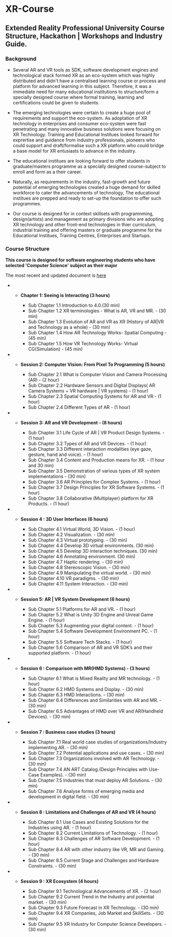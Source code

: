 # XR-Course

## Extended Reality Professional University Course Structure, Hackathon | Workshops and Industry Guide.


### Background

* Several AR and VR tools as SDK, software development engines and technological stack formed XR as an eco-system which was highly distributed and didn't have a centralised learning course or process and platform for advanced learning in this subject. Therefore, it was a immediate need for many educational institutions to structure/form a specially designed course where formal training, learning and certifications could be given to students.

* The emerging technologies were certain to create a huge pool of requirements and support the eco-system. As adoptation of XR technology in enterprises and consumer eco-system were fast penetrating and many innovative business solutions were focusing on XR Technology. Training and Educational Institues looked forward for exprertise and guidance from industry professionals, pioneers who could support and draft/formalise such a XR platform who could bridge a base model for XR entusiasts to advance in the industry.

* The educational institues are looking forward to offer students in graduate/masters programme as a specially designed course-subject to enroll and form as a their career.

* Naturally, as requirements in the industry, fast-growth and future potential of emerging technologies created a huge demand for skilled workforce to cater the advancements of technology, The educational institues are prepped and ready to set-up the foundation to offer such programmes.

* Our course is designed for in context skillsets with programnming, design(artists) and management as primary divisions who are adopting XR technology and other front-end technologies in thier curriculum, industrial training and offering masters or graduate programme for the Educational Institues, Training Centres, Enterprises and Startups.

### Course Structure

**This course is designed for software engineering students who have selected 'Computer Science' subject as their major**

The most recent and updated document is [here](./Course-Docs/AR-VR-SYLABUS-V-1.0.odt)

* - **Chapter 1: Seeing is Interacting (3 hours)**

	* Sub Chapter 1.1	Introduction to 4.0.(30 min)
	* Sub Chapter 1.2	XR terminologies - What is AR, VR and MR. - (30 min)
	* Sub Chapter 1.3	Evolution of AR and VR as XR (History of AR|VR and Technology as a whole) - (30 min)
	* Sub Chapter 1.4	How AR Technology Works- Spatial Computing - (45 min)
	* Sub Chapter 1.5 How VR Technology Works- Virtual CG(Simulation) - (45 min)


* - **Session 2: Computer Vision: From Pixel To Programming (5 hours)**

	* Sub Chapter 2.1	What is Computer Vision and Camera Processing (AR) - (2 hour)
	* Sub Chapter 2.2	Hardware Sensors and Digital Displays( AR Camera Systems + VR hardware | VR systems) - (1 hour)
	* Sub Chapter 2.3	Spatial Computing Systems for AR and VR - (1 hour)
	* Sub Chapter 2.4 Different Types of AR - (1 hour)


* - **Session 3: AR and VR Development - (8 hours)**

	* Sub Chapter 3.1	Life Cycle of AR | VR Product Design Systems. -  (1 hour)
	* Sub Chapter 3.2	Types of AR and VR Devices. - (1 hour)
	* Sub Chapter 3.3	Different interaction modalities (eye gaze, gesture, hand and voice). - (1 hour)
	* Sub Chapter 3.4 Content and Production means for XR. - (1 hour and 30 min)
	* Sub Chapter 3.5 Demonstration of various types of XR system implementations - (30 min)
	* Sub Chapter 3.6 AR Principles for Complex Systems. - (1 hour)
	* Sub Chapter 3.7 Design Principles for XR Software Systems. -  (1 hour)
	* Sub Chapter 3.8 Collaborative (Multiplayer) platform for XR Products. -  (1 hour)


* - **Session 4 : 3D User Interfaces (6 hours)**

	* Sub Chapter 4.1 Virtual World, 3D Vision. -  (1 hour)
	* Sub Chapter 4.2 Visualization. -  (30 min)
	* Sub Chapter 4.3 Virtual prototyping. -  (30 min)
	* Sub Chapter 4.4 Develop 3D virtual environments. (30 min)
	* Sub Chapter 4.5 Develop 3D interaction techniques. (30 min)
	* Sub Chapter 4.6 Annotating environment. (30 min)
	* Sub Chapter 4.7 Haptic rendering. - (30 min)
	* Sub Chapter 4.8 Stereoscopic Vision. - (30 min)
	* Sub Chapter 4.9 Manipulating the virtual world. -  (30 min)
	* Sub Chapter 4.10 VR paradigms. - (30 min)
	* Sub Chapter 4.11 System Interaction. - (30 min)


* - **Session 5: AR | VR System Development (6 hours)**

	* Sub Chapter 5.1	Platforms for AR and VR. - (1 hour)
	* Sub Chapter 5.2	What is Unity 3D Engine and Unreal Game Engine. - (1 hour)
	* Sub Chapter 5.3	Augmenting your digital content. - (1 hour)
	* Sub Chapter 5.4	Software Development Environment PC. - (1 hour)
	* Sub Chapter 5.5 Software Tech Stacks. - (1 hour)
	* Sub Chapter 5.6 Comparison of AR and VR SDK’s and their supported platform.  - (1 hour)


* - **Session 6 : Comparison with MR(HMD Systems) - (3 hours)**

	* Sub Chapter 6.1	What is Mixed Reality and MR technology. - (1 hour)
	* Sub Chapter 6.2	HMD Systems and Display. - (30 min)
	* Sub Chapter 6.3 HMD Interactions. - (30 min)
	* Sub Chapter 6.4	Differences and Similarities with AR and MR. - (30 min)
	* Sub Chapter 6.5	Advantages of HMD over VR and AR(Handheld Devices). - (30 min)


* - **Session 7 : Business case studies (3 hours)**

	* Sub Chapter 7.1	Real world case studies of organizations/Industry implementing AR. - (30 min)
	* Sub Chapter 7.2 Potential applications and use cases. - (30 min)
	* Sub Chapter 7.3	Organizations involved with AR Technology. - (30 min)
	* Sub Chapter 7.4	AN ART Catalog.(Design Principles with Use-Case Examples). - (30 min)
	* Sub Chapter 7.5	Industries that must deploy AR Solutions. - (30 min)
	* Sub Chapter 7.6 Analyse forms of emerging media and development in digital field. - (30 min)


* - **Session 8 : Limitations and Challenges of AR and VR (4 hours)**

	* Sub Chapter 8.1	Use Cases and Existing Solutions for the Industries using AR. - (1 hour)
	* Sub Chapter 8.2	Current Limitations of Technology. - (1 hour)
	* Sub Chapter 8.3	Challenges of AR Software Development. - (1 hour)
	* Sub Chapter 8.4	AR with other industry like VR, MR and Gaming. - (30 min)
	* Sub Chapter 8.5 Current Stage and Challenges and Hardware Constraints. - (30 min)


* - **Session 9 : XR Ecosystem (4 hours)**

	* Sub Chapter 9.1 Technological Advancements of XR. - (2 hour)
	* Sub Chapter 9.2	Current Trend in the Industry and potential market. - (30 min)
	* Sub Chapter 9.3	Future Forecast in XR Technology.  - (30 min)
	* Sub Chapter 9.4	XR Companies, Job Market and SkillSets. - (30 min)
	* Sub Chapter 9.5 XR Industry for Computer Science Developers. - (30 min)
